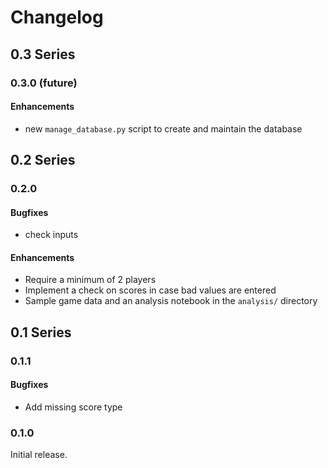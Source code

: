 # Changelog

## 0.3 Series

### 0.3.0 (future)

#### Enhancements

* new `manage_database.py` script to create and maintain the database

## 0.2 Series

### 0.2.0

#### Bugfixes

* check inputs

#### Enhancements

* Require a minimum of 2 players
* Implement a check on scores in case bad values are entered
* Sample game data and an analysis notebook in the `analysis/` directory

## 0.1 Series

### 0.1.1

#### Bugfixes

* Add missing score type

### 0.1.0

Initial release.

